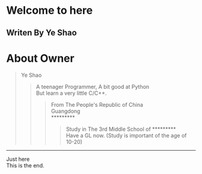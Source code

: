 # Welcome to here
Writen By Ye Shao
------
# About Owner
>Ye Shao
>>A teenager Programmer, A bit good at Python <br> But learn a very little C/C++.
>>>From The People's Republic of China <br> Guangdong <br> ********* 
>>>>Study in The 3rd Middle School of ********* <br> Have a GL now. (Study is important of the age of 10-20)
------
Just here <br> This is the end.
